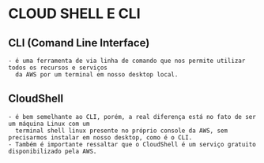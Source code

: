# CLOUD SHELL E CLI

## CLI (Comand Line Interface)
    - é uma ferramenta de via linha de comando que nos permite utilizar todos os recursos e serviços 
      da AWS por um terminal em nosso desktop local.

## CloudShell
    - é bem semelhante ao CLI, porém, a real diferença está no fato de ser um máquina Linux com um
      terminal shell linux presente no próprio console da AWS, sem precisarmos instalar em nosso desktop, como é o CLI.
    - Também é importante ressaltar que o CloudShell é um serviço gratuito disponibilizado pela AWS.

